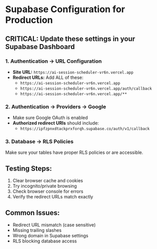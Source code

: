 # Supabase Configuration for Production

## CRITICAL: Update these settings in your Supabase Dashboard

### 1. Authentication → URL Configuration
- **Site URL:** `https://ai-session-scheduler-vr6n.vercel.app`
- **Redirect URLs:** Add ALL of these:
  - `https://ai-session-scheduler-vr6n.vercel.app`
  - `https://ai-session-scheduler-vr6n.vercel.app/auth/callback`
  - `https://ai-session-scheduler-vr6n.vercel.app/**`

### 2. Authentication → Providers → Google
- Make sure Google OAuth is enabled
- **Authorized redirect URIs** should include:
  - `https://ipfzpnxdtackprxforqh.supabase.co/auth/v1/callback`

### 3. Database → RLS Policies
Make sure your tables have proper RLS policies or are accessible.

## Testing Steps:
1. Clear browser cache and cookies
2. Try incognito/private browsing
3. Check browser console for errors
4. Verify the redirect URLs match exactly

## Common Issues:
- Redirect URL mismatch (case sensitive)
- Missing trailing slashes
- Wrong domain in Supabase settings
- RLS blocking database access